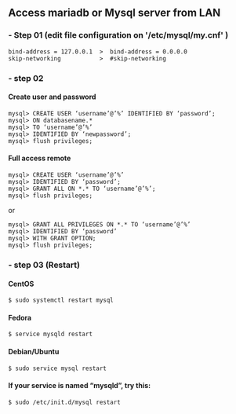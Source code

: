 ## Access mariadb or Mysql server from LAN

### - Step 01 (edit file configuration on '/etc/mysql/my.cnf' )
```
bind-address = 127.0.0.1  >  bind-address = 0.0.0.0
skip-networking           >  #skip-networking
```

### - step 02
#### Create user and password
```
mysql> CREATE USER ‘username’@’%’ IDENTIFIED BY ‘password’;
mysql> ON databasename.*
mysql> TO ‘username’@’%’
mysql> IDENTIFIED BY ‘newpassword’;
mysql> flush privileges;
```
#### Full access remote
```
mysql> CREATE USER ‘username’@’%’
mysql> IDENTIFIED BY ‘password’;
mysql> GRANT ALL ON *.* TO ‘username’@’%’;
mysql> flush privileges;
```
or
```
mysql> GRANT ALL PRIVILEGES ON *.* TO ‘username’@’%’
mysql> IDENTIFIED BY ‘password’
mysql> WITH GRANT OPTION;
mysql> flush privileges;
```

### - step 03 (Restart)
#### CentOS
`$ sudo systemctl restart mysql`
#### Fedora
`$ service mysqld restart`
#### Debian/Ubuntu
`$ sudo service mysql restart`
#### If your service is named “mysqld”, try this:
`$ sudo /etc/init.d/mysql restart`

